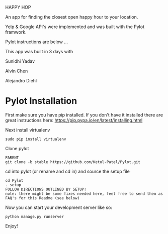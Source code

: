 HAPPY HOP

An app for finding the closest open happy hour to your location.

Yelp & Google API's were implemented and was built with the Pylot framwork.

Pylot instructions are below ...

This app was built in 3 days with 

Sunidhi Yadav

Alvin Chen

Alejandro Diehl

# Pylot Installation

First make sure you have pip installed. If you don't have it installed there are great instructions here: https://pip.pypa.io/en/latest/installing.html

Next install virtualenv
```
sudo pip install virtualenv
```

Clone pylot
```
PARENT
git clone -b stable https://github.com/Ketul-Patel/Pylot.git
```

cd into pylot (or rename and cd in) and source the setup file
```
cd Pylot
. setup
FOLLOW DIRECTIONS OUTLINED BY SETUP!
note: there might be some fixes needed here, feel free to send them as FAQ's for this Readme (see below)
```

Now you can start your development server like so:
```
python manage.py runserver
```

Enjoy! 
